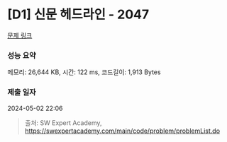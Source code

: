 # [D1] 신문 헤드라인 - 2047 

[문제 링크](https://swexpertacademy.com/main/code/problem/problemDetail.do?contestProbId=AV5QKsLaAy0DFAUq) 

### 성능 요약

메모리: 26,644 KB, 시간: 122 ms, 코드길이: 1,913 Bytes

### 제출 일자

2024-05-02 22:06



> 출처: SW Expert Academy, https://swexpertacademy.com/main/code/problem/problemList.do